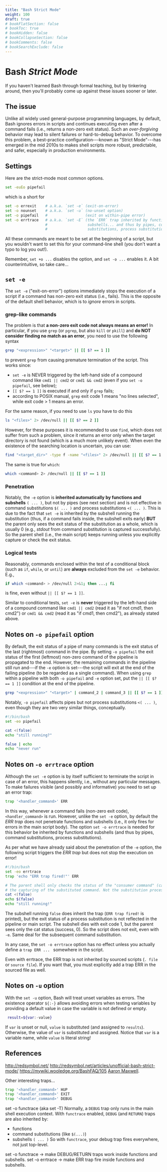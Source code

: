 ```yaml
---
title: "Bash Strict Mode"
weight: 100
draft: true
# bookFlatSection: false
# bookToc: true
# bookHidden: false
# bookCollapseSection: false
# bookComments: false
# bookSearchExclude: false
---
```


# Bash _Strict Mode_
If you haven't learned Bash through formal teaching, but by tinkering around, then you'll probably come up against these issues sooner or later.

## The issue
Unlike all widely used general-purpose programming languages, by default, Bash ignores errors in scripts and continues executing even after a command fails (i.e., returns a non-zero exit status).
Such an _over-forgiving_ behavior may lead to silent failures or hard-to-debug behavior.
To overcome this problem, a best-practice configuration---known as "Strict Mode"---has emerged in the mid 2010s to makes shell scripts more robust, predictable, and safer, especially in production environments.

## Settings
Here are the strict-mode most common options.
```bash
set -euEo pipefail
```
which is a short for
```bash
set -o errexit    # a.k.a. `set -e` (exit-on-error)
set -o nounset    # a.k.a. `set -u` (no-unset option)
set -o pipefail   #                 (exit on within-pipe error)
set -o errtrace   # a.k.a. `set -E` (the `ERR` trap inherited by functions and
                  #                  subshells... and thus by pipes, command
                  #                  substitutions, process substitutions) 
```
All these commands are meant to be set at the beginning of a script, but you wouldn't want to set this for your command-line shell (you don't want a typo to log you out!).

Remember, `set +o ...` disables the option, and `set -o ...` enables it.
A bit counterintuitive, so take care...

## `set -e`
The `set -e` ("exit-on-error") options immediately stops the execution of a script if a command has non-zero exit status (i.e., fails).
This is the opposite of the default shell behavior, which is to _ignore_ errors in scripts.
### grep-like commands
The problem is that __a non-zero exit code not always means an error!__
In particular, if you use `grep` (or `pgrep`, but also `kill` or `pkill`) and __do NOT consider finding no match as an error__, you need to use the following syntax
```bash
grep "<expression>" "<target>" || [[ $? == 1 ]]
```
to prevent `grep` from causing premature termination of the script.
This works since:
- `set -e` is NEVER triggered by the left-hand side of a compound command like `cmd1 || cmd2` or `cmd1 && cmd2` (even if you `set -o pipefail`, see below);
- `[[ $? == 1 ]]` is executed if and only if `grep` fails;
- according to POSIX manual, `grep` exit code 1 means "no lines selected", while exit code > 1 means an error.

For the same reason, if you need to use `ls` you have to do this 
```bash
ls "<files>" 2> /dev/null || [[ $? == 2 ]]
```
However, for these purposes it is recommended to use `find`, which does not suffer from such a problem, since it returns an error only when the target directory is not found (which is a much more unlikely event).
When even the existence of the searching location is uncertain, you can use:
```bash
find "<target_dir>" -type f -name "<files>" 2> /dev/null || [[ $? == 1 ]]
```

The same is true for `which`:
```bash
which <command> 2> /dev/null || [[ $? == 1 ]]
```

### Penetration
Notably, the `-e` option is __inherited automatically by functions and subshells__ `( ... )`, but not by pipes (see next section) and is not effective in command substitutions `$( ... )` and process substitutions `<( ... )`.
This is due to the fact that `set -e` is inherited by the subshell running the substitution (thus, if a command fails inside, the subshell exits early) __BUT__ the parent only sees the exit status of the substitution as a whole, which is usually 0 (e.g., _stdout_ from command substitution is captured successfully).
So the parent shell (i.e., the main script) keeps running unless you explicitly capture or check the exit status.

### Logical tests
Reasonably, commands enclosed within the test of a conditional block (such as `if`, `while`, or `until`) are __always__ excluded from the `set -e` behavior.
E.g.,
```bash
if which <command> > /dev/null 2>&1; then ...; fi
```
is fine, even without `|| [[ $? == 1 ]]`.

Similar to conditional tests, `set -e` is __never__ triggered by the left-hand side of a compound command like `cmd1 || cmd2` (read it as "if not cmd1, then cmd2") or `cmd1 && cmd2` (read it as "if cmd1, then cmd2"), as already stated above.

## Notes on `-o pipefail` option
By default, the exit status of a pipe of many commands is the exit status of the last (rightmost) command in the pipe.
By setting `-o pipefail` the exit status of the first (leftmost) non-zero command of the pipeline is propagated to the end.
However, the remaining commands in the pipeline still run and---if the `-e` option is set---the script will exit at the end of the failing pipeline (to be regarded as a single command).
When using `grep` within a pipeline with both `-o pipefail` and `-e` option set, put the `|| [[ $? == 1 ]]` condition at the end of the pipeline.
```bash
grep "<expression>" "<target>" | command_2 | command_3 || [[ $? == 1 ]] 
```

Notably, `-o pipefail` affects pipes but not process substitutions `<( ... )`, even though they are two very similar things, conceptually.
```bash
#!/bin/bash
set -eo pipefail

cat <(false)
echo "still running?"

false | echo
echo "never run"
```

## Notes on `-o errtrace` option
Although the `set -e` option is by itself sufficient to terminate the script in case of an error, this happens silently, i.e., without any particular messages.
To make failures visible (and possibly and informative) you need to set up an error trap:
```bash
trap '<handler_command>' ERR
```
In this way, whenever a command fails (non-zero exit code), `<handler_command>` is run.
However, unlike the `set -e` option, by default the _ERR trap_ does not penetrate functions and subshells (i.e., it only fires for errors in the main script body).
The option `set -o errtrace` is needed for this behavior be inherited by functions and subshells (and thus by pipes, command substitutions, process substitutions).

As per what we have already said about the penetration of the `-e` option, the following script triggers the _ERR trap_ but does not stop the execution on error!
```bash
#!/bin/bash
set -eo errtrace
trap 'echo "ERR trap fired!"' ERR

# The parent shell only checks the status of the "consumer command" (cat), or
# the capturing of the substituted command. Not the substitution process itself.
cat <(false)
echo $(false)
echo "still running!"
```
The subshell running `false` does inherit the trap (`ERR trap fired!` is printed), but the exit status of a process substitution is not reflected in the pipeline or main script.
The subshell dies with exit code 1, but the parent sees only the cat status (success, 0).
So the script does not exit, even with `-e`.
Same deal for the subsequent command substitution.

In any case, the `set -o errtrace` option has no effect unless you actually define a `trap ERR ... ` somewhere in the script.

Even with errtrace, the ERR trap is not inherited by sourced scripts (`. file` or `source file`).
If you want that, you must explicitly add a trap ERR in the sourced file as well.

## Notes on `-u` option
With the `set -u` option, Bash will treat unset variables as errors.
The existence operator `${:-}` allows avoiding errors when testing variables by providing a default value in case the variable is not defined or empty.
```bash
 result=${var:-value}
```
If `var` is unset or null, `value` is substituted (and assigned to `results`).
Otherwise, the value of `var` is substituted and assigned.
Notice that `var` is a variable name, while `value` is literal string!

## References
http://redsymbol.net/
http://redsymbol.net/articles/unofficial-bash-strict-mode/
https://mywiki.wooledge.org/BashFAQ/105
[Aaron Maxwell](http://redsymbol.net/articles/unofficial-bash-strict-mode/).

Other interesting traps...
```bash
trap '<handler_command>' HUP
trap '<handler_command>' EXIT
trap '<handler_command>' DEBUG
```
set -o functrace (aka set -T)
Normally, a `DEBUG` trap only runs in the main shell execution context.
With `functrace` enabled, `DEBUG` (and `RETURN`) traps are also inherited by:
- functions
- command substitutions (like `$(...)`)
- subshells `( ... )`
So with `functrace`, your debug trap fires everywhere, not just top-level.




set -o functrace → make DEBUG/RETURN traps work inside functions and subshells.
set -o errtrace → make ERR trap fire inside functions and subshells.